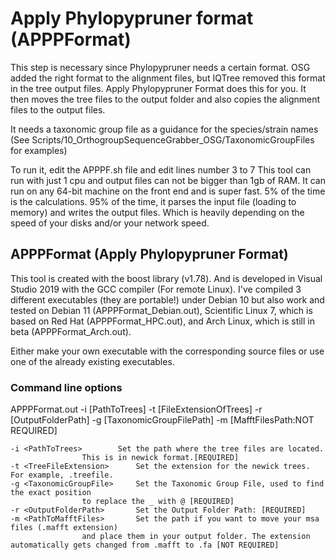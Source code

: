 # Apply Phylopypruner format (APPPFormat)
This step is necessary since Phylopypruner needs a certain format.
OSG added the right format to the alignment files, but IQTree removed this format in the tree output files. Apply Phylopypruner Format does this for you.
It then moves the tree files to the output folder and also copies the alignment files to the output files.

It needs a taxonomic group file as a guidance for the species/strain names (See Scripts/10_OrthogroupSequenceGrabber_OSG/TaxonomicGroupFiles for examples)

To run it, edit the APPPF.sh file and edit lines number 3 to 7
This tool can run with just 1 cpu and output files can not be bigger than 1gb of RAM. It can run on any 64-bit machine on the front end and is super fast. 5% of the time is the calculations. 95% of the time, it parses the input file (loading to memory) and writes the output files. Which is heavily depending on the speed of your disks and/or your network speed.

## APPPFormat (Apply Phylopypruner Format)
This tool is created with the boost library (v1.78). And is developed in Visual Studio 2019 with the GCC compiler (For remote Linux).  I've compiled 3 different executables (they are portable!) under Debian 10 but also work and tested on Debian 11 (APPPFormat_Debian.out), Scientific Linux 7, which is based on Red Hat (APPPFormat_HPC.out), and Arch Linux, which is still in beta (APPPFormat_Arch.out).

Either make your own executable with the corresponding source files or use one of the already existing executables.

### Command line options
APPPFormat.out -i [PathToTrees] -t [FileExtensionOfTrees] -r [OutputFolderPath] -g [TaxonomicGroupFilePath] -m [MafftFilesPath:NOT REQUIRED]

```
-i <PathToTrees>		Set the path where the tree files are located. 
				This is in newick format.[REQUIRED]
-t <TreeFileExtension>		Set the extension for the newick trees. For example, .treefile.
-g <TaxonomicGroupFile>		Set the Taxonomic Group File, used to find the exact position 
				to replace the _ with @ [REQUIRED]
-r <OutputFolderPath>		Set the Output Folder Path: [REQUIRED]
-m <PathToMafftFiles>		Set the path if you want to move your msa files (.mafft extension)
				and place them in your output folder. The extension automatically gets changed from .mafft to .fa [NOT REQUIRED]
```
